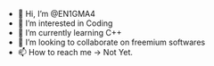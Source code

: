 - 👋 Hi, I’m @EN1GMA4
- 👀 I’m interested in Coding
- 🌱 I’m currently learning C++
- 💞️ I’m looking to collaborate on freemium softwares
- 📫 How to reach me -> Not Yet.

<!---
EN1GMA4/EN1GMA4 is a ✨ special ✨ repository because its `README.md` (this file) appears on your GitHub profile.
You can click the Preview link to take a look at your changes.
--->
